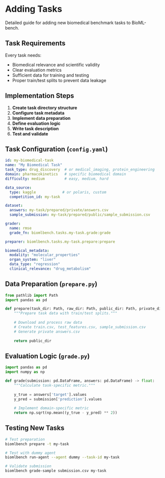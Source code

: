 # Adding Tasks

Detailed guide for adding new biomedical benchmark tasks to BioML-bench.

## Task Requirements

Every task needs:
- Biomedical relevance and scientific validity
- Clear evaluation metrics
- Sufficient data for training and testing
- Proper train/test splits to prevent data leakage

## Implementation Steps

1. **Create task directory structure**
2. **Configure task metadata**
3. **Implement data preparation**
4. **Define evaluation logic**
5. **Write task description**
6. **Test and validate**

## Task Configuration (`config.yaml`)

```yaml
id: my-biomedical-task
name: "My Biomedical Task"
task_type: drug_discovery  # or medical_imaging, protein_engineering
domain: pharmacokinetics   # specific biomedical domain
difficulty: medium         # easy, medium, hard

data_source:
  type: kaggle            # or polaris, custom
  competition_id: my-task

dataset:
  answers: my-task/prepared/private/answers.csv
  sample_submission: my-task/prepared/public/sample_submission.csv

grader:
  name: rmse
  grade_fn: biomlbench.tasks.my-task.grade:grade

preparer: biomlbench.tasks.my-task.prepare:prepare

biomedical_metadata:
  modality: "molecular_properties"
  organ_system: "liver"
  data_type: "regression"
  clinical_relevance: "drug_metabolism"
```

## Data Preparation (`prepare.py`)

```python
from pathlib import Path
import pandas as pd

def prepare(task_dir: Path, raw_dir: Path, public_dir: Path, private_dir: Path) -> Path:
    """Prepare task data with train/test splits."""
    
    # Download and process raw data
    # Create train.csv, test_features.csv, sample_submission.csv
    # Generate private answers.csv
    
    return public_dir
```

## Evaluation Logic (`grade.py`)

```python
import pandas as pd
import numpy as np

def grade(submission: pd.DataFrame, answers: pd.DataFrame) -> float:
    """Calculate task-specific metric."""
    
    y_true = answers['target'].values
    y_pred = submission['prediction'].values
    
    # Implement domain-specific metric
    return np.sqrt(np.mean((y_true - y_pred) ** 2))
```

## Testing New Tasks

```bash
# Test preparation
biomlbench prepare -t my-task

# Test with dummy agent
biomlbench run-agent --agent dummy --task-id my-task

# Validate submission
biomlbench grade-sample submission.csv my-task
``` 